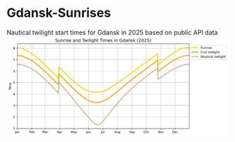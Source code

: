 # Gdansk-Sunrises
Nautical twilight start times for Gdansk in 2025 based on public API data
![](nautical_twilight.png)

